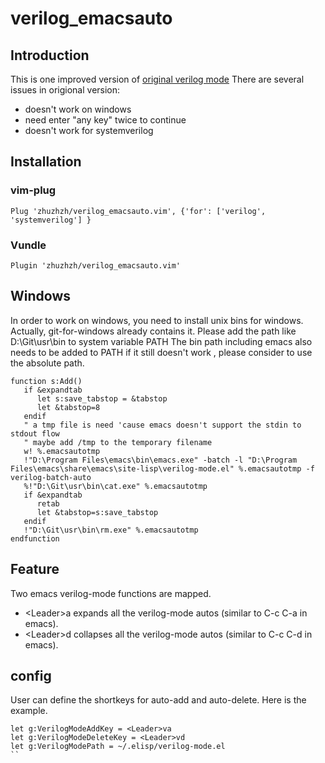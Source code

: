 # verilog_emacsauto

## Introduction
This is one improved version of [original verilog mode](https://github.com/vim-scripts/verilog_emacsauto.vim)
There are several issues in origional version:
- doesn't work on windows
- need enter "any key" twice to continue 
- doesn't work for systemverilog

## Installation

### vim-plug
```vimscript
Plug 'zhuzhzh/verilog_emacsauto.vim', {'for': ['verilog', 'systemverilog'] }
```

### Vundle
```vimscript
Plugin 'zhuzhzh/verilog_emacsauto.vim'
```

## Windows
In order to work on windows, you need to install unix bins for windows.
Actually, git-for-windows already contains it.
Please add the path like D:\Git\usr\bin to system variable PATH
The bin path including emacs also needs to be added to PATH
if it still doesn't work , please consider to use the absolute path.
```vimscript
function s:Add()
   if &expandtab
      let s:save_tabstop = &tabstop
      let &tabstop=8
   endif
   " a tmp file is need 'cause emacs doesn't support the stdin to stdout flow
   " maybe add /tmp to the temporary filename
   w! %.emacsautotmp
   !"D:\Program Files\emacs\bin\emacs.exe" -batch -l "D:\Program Files\emacs\share\emacs\site-lisp\verilog-mode.el" %.emacsautotmp -f verilog-batch-auto
   %!"D:\Git\usr\bin\cat.exe" %.emacsautotmp 
   if &expandtab
      retab
      let &tabstop=s:save_tabstop
   endif
   !"D:\Git\usr\bin\rm.exe" %.emacsautotmp
endfunction
```

## Feature
Two emacs verilog-mode functions are mapped.
- \<Leader>a expands all the verilog-mode autos (similar to C-c C-a in emacs).
- \<Leader>d collapses all the verilog-mode autos (similar to C-c C-d in emacs).

## config
User can define the shortkeys for auto-add and auto-delete. Here is the example.
```vim
let g:VerilogModeAddKey = <Leader>va
let g:VerilogModeDeleteKey = <Leader>vd
let g:VerilogModePath = ~/.elisp/verilog-mode.el
``

